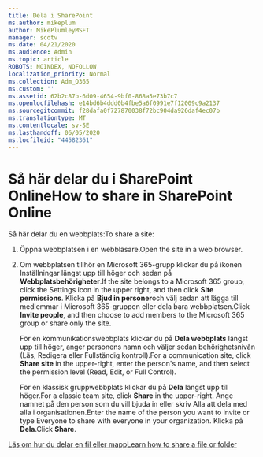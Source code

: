 ```yaml
---
title: Dela i SharePoint
ms.author: mikeplum
author: MikePlumleyMSFT
manager: scotv
ms.date: 04/21/2020
ms.audience: Admin
ms.topic: article
ROBOTS: NOINDEX, NOFOLLOW
localization_priority: Normal
ms.collection: Adm_O365
ms.custom: ''
ms.assetid: 62b2c87b-6d09-4654-9bf0-868a5e73b7c7
ms.openlocfilehash: e14bd6b4ddd0b4fbe5a6f0991e7f12009c9a2137
ms.sourcegitcommit: f28dafa0f727870038f72bc904da926daf4ec07b
ms.translationtype: MT
ms.contentlocale: sv-SE
ms.lasthandoff: 06/05/2020
ms.locfileid: "44582361"
---
```

# <a name="how-to-share-in-sharepoint-online"></a><span data-ttu-id="11be5-102">Så här delar du i SharePoint Online</span><span class="sxs-lookup"><span data-stu-id="11be5-102">How to share in SharePoint Online</span></span>

<span data-ttu-id="11be5-103">Så här delar du en webbplats:</span><span class="sxs-lookup"><span data-stu-id="11be5-103">To share a site:</span></span>
  
1. <span data-ttu-id="11be5-104">Öppna webbplatsen i en webbläsare.</span><span class="sxs-lookup"><span data-stu-id="11be5-104">Open the site in a web browser.</span></span>
    
2. <span data-ttu-id="11be5-105">Om webbplatsen tillhör en Microsoft 365-grupp klickar du på ikonen Inställningar längst upp till höger och sedan på **Webbplatsbehörigheter**.</span><span class="sxs-lookup"><span data-stu-id="11be5-105">If the site belongs to a Microsoft 365 group, click the Settings icon in the upper right, and then click **Site permissions**.</span></span> <span data-ttu-id="11be5-106">Klicka på **Bjud in personer**och välj sedan att lägga till medlemmar i Microsoft 365-gruppen eller dela bara webbplatsen.</span><span class="sxs-lookup"><span data-stu-id="11be5-106">Click **Invite people**, and then choose to add members to the Microsoft 365 group or share only the site.</span></span> 
    
    <span data-ttu-id="11be5-107">För en kommunikationswebbplats klickar du på **Dela webbplats** längst upp till höger, anger personens namn och väljer sedan behörighetsnivån (Läs, Redigera eller Fullständig kontroll).</span><span class="sxs-lookup"><span data-stu-id="11be5-107">For a communication site, click **Share site** in the upper-right, enter the person's name, and then select the permission level (Read, Edit, or Full Control).</span></span> 
    
    <span data-ttu-id="11be5-108">För en klassisk gruppwebbplats klickar du på **Dela** längst upp till höger.</span><span class="sxs-lookup"><span data-stu-id="11be5-108">For a classic team site, click **Share** in the upper-right.</span></span> <span data-ttu-id="11be5-109">Ange namnet på den person som du vill bjuda in eller skriv Alla att dela med alla i organisationen.</span><span class="sxs-lookup"><span data-stu-id="11be5-109">Enter the name of the person you want to invite or type Everyone to share with everyone in your organization.</span></span> <span data-ttu-id="11be5-110">Klicka på **Dela**.</span><span class="sxs-lookup"><span data-stu-id="11be5-110">Click **Share**.</span></span>
    
[<span data-ttu-id="11be5-111">Läs om hur du delar en fil eller mapp</span><span class="sxs-lookup"><span data-stu-id="11be5-111">Learn how to share a file or folder</span></span>](https://go.microsoft.com/fwlink/?linkid=511430)
  

